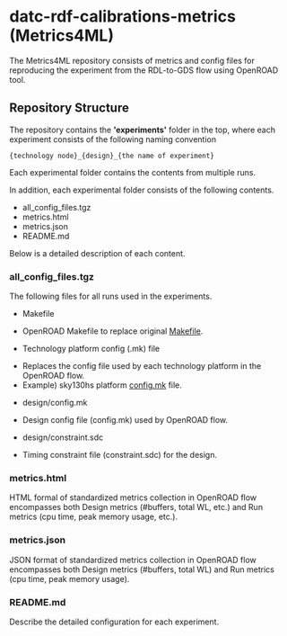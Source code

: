 # datc-rdf-calibrations-metrics (Metrics4ML)
The Metrics4ML repository consists of metrics and config files for reproducing the experiment from the RDL-to-GDS flow using OpenROAD tool.

## Repository Structure
The repository contains the **'experiments'** folder in the top, where each experiment consists of the following naming convention
```
{technology node}_{design}_{the name of experiment}
```
Each experimental folder contains the contents from multiple runs.

In addition, each experimental folder consists of the following contents.
* all_config_files.tgz
* metrics.html
* metrics.json
* README.md

Below is a detailed description of each content.
### all_config_files.tgz
The following files for all runs used in the experiments.
* Makefile
 - OpenROAD Makefile to replace original [Makefile](https://github.com/The-OpenROAD-Project/OpenROAD-flow-scripts/blob/master/flow/Makefile).

* Technology platform config (.mk) file
 - Replaces the config file used by each technology platform in the OpenROAD flow.
 - Example) sky130hs platform [config.mk](https://github.com/The-OpenROAD-Project/OpenROAD-flow-scripts/blob/master/flow/platforms/sky130hs/config.mk) file.

* design/config.mk
 - Design config file (config.mk) used by OpenROAD flow.

* design/constraint.sdc
 - Timing constraint file (constraint.sdc) for the design.

### metrics.html
HTML formal of standardized metrics collection in OpenROAD flow encompasses both Design metrics (#buffers, total WL, etc.) and Run metrics (cpu time, peak memory usage, etc.).

### metrics.json
JSON format of standardized metrics collection in OpenROAD flow encompasses both Design metrics (#buffers, total WL) and Run metrics (cpu time, peak memory usage).

### README.md
Describe the detailed configuration for each experiment.



